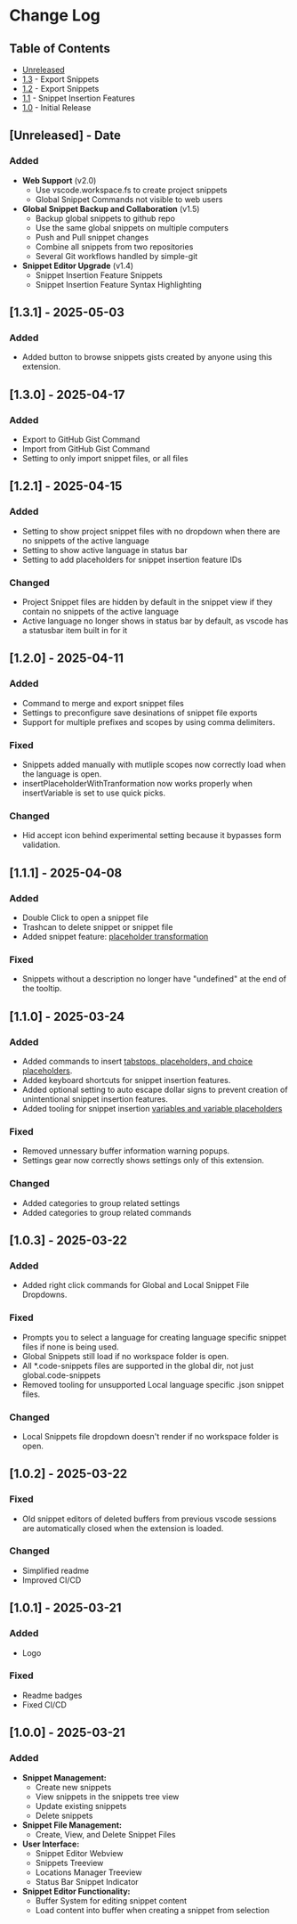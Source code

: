 # Change Log

<!-- Check [Keep a Changelog](http://keepachangelog.com/) for recommendations on how to structure this file. -->

## Table of Contents

- [Unreleased](#unreleased---date)
- [1.3](#131---2025-05-03) - Export Snippets
- [1.2](#121---2025-04-15) - Export Snippets
- [1.1](#111---2025-04-08) - Snippet Insertion Features
- [1.0](#103---2025-03-22) - Initial Release

## [Unreleased] - Date

### Added

* **Web Support** (v2.0)
    * Use vscode.workspace.fs to create project snippets
    * Global Snippet Commands not visible to web users
* **Global Snippet Backup and Collaboration** (v1.5)
    * Backup global snippets to github repo
    * Use the same global snippets on multiple computers
    * Push and Pull snippet changes
    * Combine all snippets from two repositories
    * Several Git workflows handled by simple-git
* **Snippet Editor Upgrade** (v1.4)
    * Snippet Insertion Feature Snippets
    * Snippet Insertion Feature Syntax Highlighting

## [1.3.1] - 2025-05-03

### Added

* Added button to browse snippets gists created by anyone using this extension.

## [1.3.0] - 2025-04-17

### Added

* Export to GitHub Gist Command
* Import from GitHub Gist Command
* Setting to only import snippet files, or all files

## [1.2.1] - 2025-04-15

### Added

* Setting to show project snippet files with no dropdown when there are no snippets of the active language
* Setting to show active language in status bar
* Setting to add placeholders for snippet insertion feature IDs

### Changed

* Project Snippet files are hidden by default in the snippet view if they contain no snippets of the active language
* Active language no longer shows in status bar by default, as vscode has a statusbar item built in for it

## [1.2.0] - 2025-04-11

### Added

* Command to merge and export snippet files
* Settings to preconfigure save desinations of snippet file exports
* Support for multiple prefixes and scopes by using comma delimiters.

### Fixed

* Snippets added manually with mutliple scopes now correctly load when the language is open.
* insertPlaceholderWithTranformation now works properly when insertVariable is set to use quick picks.

### Changed

* Hid accept icon behind experimental setting because it bypasses form validation. 

## [1.1.1] - 2025-04-08

### Added

* Double Click to open a snippet file
* Trashcan to delete snippet or snippet file
* Added snippet feature: [placeholder transformation](https://code.visualstudio.com/docs/editing/userdefinedsnippets#_variable-transforms)

### Fixed

* Snippets without a description no longer have "undefined" at the end of the tooltip.

## [1.1.0] - 2025-03-24

### Added

* Added commands to insert [tabstops, placeholders, and choice placeholders](https://code.visualstudio.com/docs/editor/userdefinedsnippets#_snippet-syntax).
* Added keyboard shortcuts for snippet insertion features.
* Added optional setting to auto escape dollar signs to prevent creation of unintentional snippet insertion features.
* Added tooling for snippet insertion [variables and variable placeholders](https://code.visualstudio.com/docs/editor/userdefinedsnippets#_variables)

### Fixed

* Removed unnessary buffer information warning popups.
* Settings gear now correctly shows settings only of this extension.

### Changed

* Added categories to group related settings
* Added categories to group related commands

## [1.0.3] - 2025-03-22

### Added

* Added right click commands for Global and Local Snippet File Dropdowns.

### Fixed

* Prompts you to select a language for creating language specific snippet files if none is being used.
* Global Snippets still load if no workspace folder is open.
* All *.code-snippets files are supported in the global dir, not just global.code-snippets
* Removed tooling for unsupported Local language specific .json snippet files.

### Changed

* Local Snippets file dropdown doesn't render if no workspace folder is open.

## [1.0.2] - 2025-03-22

### Fixed

* Old snippet editors of deleted buffers from previous vscode sessions are automatically closed when the extension is loaded.

### Changed

* Simplified readme
* Improved CI/CD

## [1.0.1] - 2025-03-21

### Added

* Logo

### Fixed

* Readme badges
* Fixed CI/CD

## [1.0.0] - 2025-03-21

### Added

* **Snippet Management:**
    * Create new snippets
    * View snippets in the snippets tree view
    * Update existing snippets
    * Delete snippets
* **Snippet File Management:**
    * Create, View, and Delete Snippet Files
* **User Interface:**
    * Snippet Editor Webview
    * Snippets Treeview
    * Locations Manager Treeview
    * Status Bar Snippet Indicator
* **Snippet Editor Functionality:**
    * Buffer System for editing snippet content
    * Load content into buffer when creating a snippet from selection
